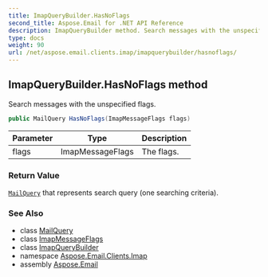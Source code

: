 ```yaml
---
title: ImapQueryBuilder.HasNoFlags
second_title: Aspose.Email for .NET API Reference
description: ImapQueryBuilder method. Search messages with the unspecified flags
type: docs
weight: 90
url: /net/aspose.email.clients.imap/imapquerybuilder/hasnoflags/
---
```

## ImapQueryBuilder.HasNoFlags method

Search messages with the unspecified flags.

```csharp
public MailQuery HasNoFlags(ImapMessageFlags flags)
```

| Parameter | Type | Description |
| --- | --- | --- |
| flags | ImapMessageFlags | The flags. |

### Return Value

[`MailQuery`](../../../aspose.email.tools.search/mailquery/) that represents search query (one searching criteria).

### See Also

* class [MailQuery](../../../aspose.email.tools.search/mailquery/)
* class [ImapMessageFlags](../../imapmessageflags/)
* class [ImapQueryBuilder](../)
* namespace [Aspose.Email.Clients.Imap](../../imapquerybuilder/)
* assembly [Aspose.Email](../../../)


